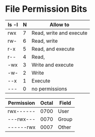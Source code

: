 # File Permission Bits

| ls -l | N | Allow to                 |
|-------|---|--------------------------|
| rwx   | 7 | Read, write and execute  |
| rw-   | 6 | Read, write              |
| r-x   | 5 | Read, and execute        |
| r--   | 4 | Read,                    |
| -wx   | 3 | Write and execute        |
| -w-   | 2 | Write                    |
| --x   | 1 | Execute                  |
| ---   | 0 | no permissions           |

| Permission | Octal| Field |
|------------|------|-------|
| rwx------  | 0700 | User  |
| ---rwx---  | 0070 | Group |
| ------rwx  | 0007 | Other |